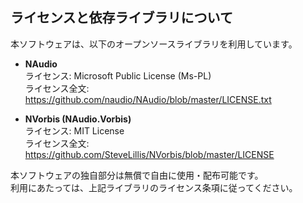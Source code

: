 ## ライセンスと依存ライブラリについて

本ソフトウェアは、以下のオープンソースライブラリを利用しています。

- **NAudio**  
  ライセンス: Microsoft Public License (Ms-PL)  
  ライセンス全文: https://github.com/naudio/NAudio/blob/master/LICENSE.txt

- **NVorbis (NAudio.Vorbis)**  
  ライセンス: MIT License  
  ライセンス全文: https://github.com/SteveLillis/NVorbis/blob/master/LICENSE

本ソフトウェアの独自部分は無償で自由に使用・配布可能です。  
利用にあたっては、上記ライブラリのライセンス条項に従ってください。
